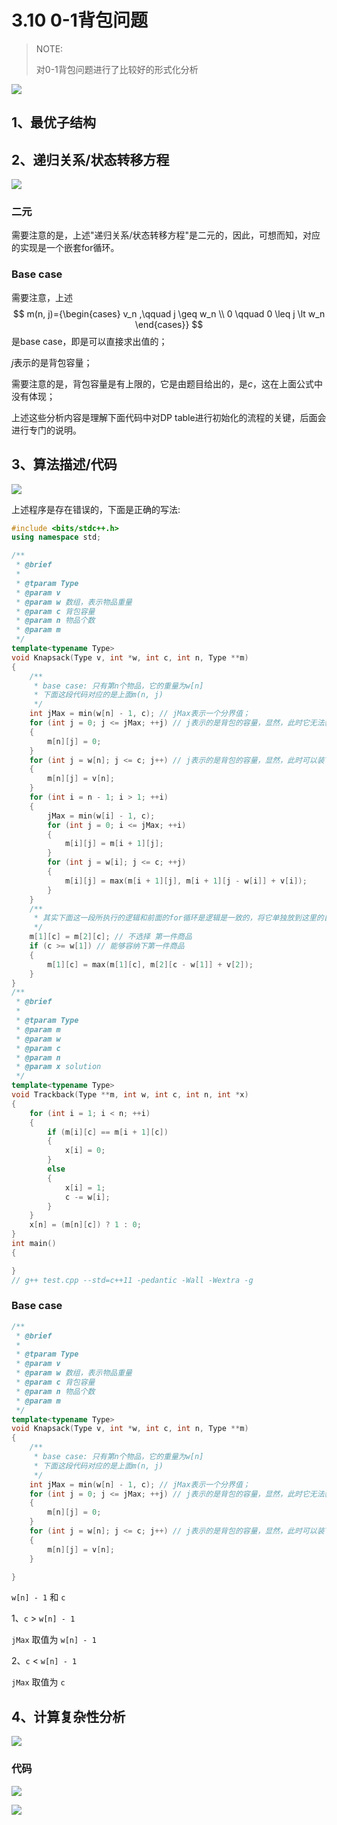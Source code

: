 # 3.10 0-1背包问题

> NOTE: 
>
> 对0-1背包问题进行了比较好的形式化分析

![](./1.jpg)

## 1、最优子结构



## 2、递归关系/状态转移方程



![](./2.jpg)

### 二元

需要注意的是，上述"递归关系/状态转移方程"是二元的，因此，可想而知，对应的实现是一个嵌套for循环。



### Base case

需要注意，上述
$$
m(n, j)={\begin{cases} v_n ,\qquad j \geq w_n \\ 0 \qquad 0 \leq j \lt w_n \end{cases}}
$$
是base case，即是可以直接求出值的；

$j$表示的是背包容量；

需要注意的是，背包容量是有上限的，它是由题目给出的，是$c$，这在上面公式中没有体现；

上述这些分析内容是理解下面代码中对DP table进行初始化的流程的关键，后面会进行专门的说明。



## 3、算法描述/代码

![](./3.jpg)

上述程序是存在错误的，下面是正确的写法:

```C++
#include <bits/stdc++.h>
using namespace std;

/**
 * @brief
 *
 * @tparam Type
 * @param v
 * @param w 数组，表示物品重量
 * @param c 背包容量
 * @param n 物品个数
 * @param m
 */
template<typename Type>
void Knapsack(Type v, int *w, int c, int n, Type **m)
{
	/**
	 * base case: 只有第n个物品，它的重量为w[n]
	 * 下面这段代码对应的是上面m(n, j)
	 */
	int jMax = min(w[n] - 1, c); // jMax表示一个分界值；
	for (int j = 0; j <= jMax; ++j) // j表示的是背包的容量，显然，此时它无法装下第n个物品，所以全部都初始化为0
	{
		m[n][j] = 0;
	}
	for (int j = w[n]; j <= c; j++) // j表示的是背包的容量，显然，此时可以装下第n个物品
	{
		m[n][j] = v[n];
	}
	for (int i = n - 1; i > 1; ++i)
	{
		jMax = min(w[i] - 1, c);
		for (int j = 0; i <= jMax; ++i)
		{
			m[i][j] = m[i + 1][j];
		}
		for (int j = w[i]; j <= c; ++j)
		{
			m[i][j] = max(m[i + 1][j], m[i + 1][j - w[i]] + v[i]);
		}
	}
	/**
	 * 其实下面这一段所执行的逻辑和前面的for循环是逻辑是一致的，将它单独放到这里的目的是减少计算
	 */
	m[1][c] = m[2][c]; // 不选择 第一件商品
	if (c >= w[1]) // 能够容纳下第一件商品
	{
		m[1][c] = max(m[1][c], m[2][c - w[1]] + v[2]);
	}
}
/**
 * @brief
 *
 * @tparam Type
 * @param m
 * @param w
 * @param c
 * @param n
 * @param x solution
 */
template<typename Type>
void Trackback(Type **m, int w, int c, int n, int *x)
{
	for (int i = 1; i < n; ++i)
	{
		if (m[i][c] == m[i + 1][c])
		{
			x[i] = 0;
		}
		else
		{
			x[i] = 1;
			c -= w[i];
		}
	}
	x[n] = (m[n][c]) ? 1 : 0;
}
int main()
{

}
// g++ test.cpp --std=c++11 -pedantic -Wall -Wextra -g

```

### Base case

```C++
/**
 * @brief
 *
 * @tparam Type
 * @param v
 * @param w 数组，表示物品重量
 * @param c 背包容量
 * @param n 物品个数
 * @param m
 */
template<typename Type>
void Knapsack(Type v, int *w, int c, int n, Type **m)
{
	/**
	 * base case: 只有第n个物品，它的重量为w[n]
	 * 下面这段代码对应的是上面m(n, j)
	 */
	int jMax = min(w[n] - 1, c); // jMax表示一个分界值；
	for (int j = 0; j <= jMax; ++j) // j表示的是背包的容量，显然，此时它无法装下第n个物品，所以全部都初始化为0
	{
		m[n][j] = 0;
	}
	for (int j = w[n]; j <= c; j++) // j表示的是背包的容量，显然，此时可以装下第n个物品
	{
		m[n][j] = v[n];
	}

}
```

`w[n] - 1` 和 `c`

1、`c` $\gt$ `w[n] - 1`

`jMax` 取值为 `w[n] - 1`

2、`c` $\lt$ `w[n] - 1`

`jMax` 取值为 `c`

## 4、计算复杂性分析

![](./4.jpg)

### 代码

![](./5.jpg)

![](./6.jpg)